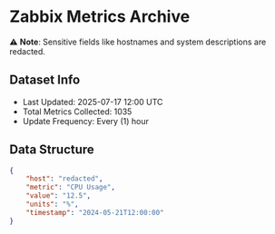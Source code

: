 # Zabbix Metrics Archive

⚠️ **Note**: Sensitive fields like hostnames and system descriptions are redacted.

## Dataset Info
- Last Updated: 2025-07-17 12:00 UTC
- Total Metrics Collected: 1035
- Update Frequency: Every (1) hour

## Data Structure
```json
{
    "host": "redacted",
    "metric": "CPU Usage",
    "value": "12.5",
    "units": "%",
    "timestamp": "2024-05-21T12:00:00"
}
```
